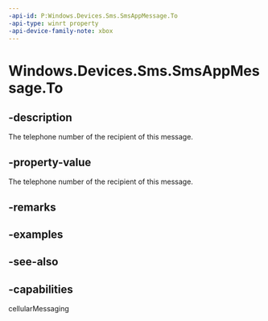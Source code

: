 ```yaml
---
-api-id: P:Windows.Devices.Sms.SmsAppMessage.To
-api-type: winrt property
-api-device-family-note: xbox
---
```


<!-- Property syntax
public string To { get;  set; }
-->

# Windows.Devices.Sms.SmsAppMessage.To

## -description
The telephone number of the recipient of this message.

## -property-value
The telephone number of the recipient of this message.

## -remarks

## -examples

## -see-also


## -capabilities
cellularMessaging
